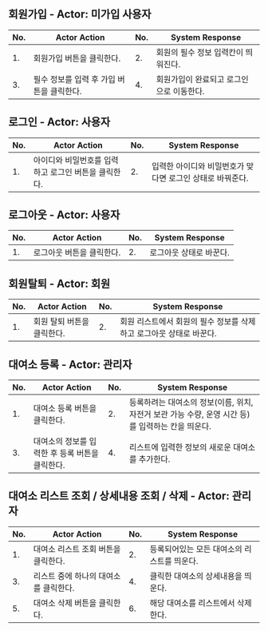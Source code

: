 ## 회원가입 - Actor: 미가입 사용자

| No. | Actor Action | No. | System Response |
| --- | --- | --- | --- |
| 1.  | 회원가입 버튼을 클릭한다. | 2.  | 회원의 필수 정보 입력칸이 띄워진다. |
| 3.  | 필수 정보를 입력 후 가입 버튼을 클릭한다. | 4.  | 회원가입이 완료되고 로그인으로 이동한다. |

## 로그인 - Actor: 사용자

| No. | Actor Action | No. | System Response |
| --- | --- | --- | --- |
| 1.  | 아이디와 비밀번호를 입력하고 로그인 버튼을 클릭한다. | 2.  | 입력한 아이디와 비밀번호가 맞다면 로그인 상태로 바꿔준다. |

## 로그아웃 - Actor: 사용자

| No. | Actor Action | No. | System Response |
| --- | --- | --- | --- |
| 1.  | 로그아웃 버튼을 클릭한다. | 2.  | 로그아웃 상태로 바꾼다. |

## 회원탈퇴 - Actor: 회원

| No. | Actor Action | No. | System Response |
| --- | --- | --- | --- |
| 1.  | 회원 탈퇴 버튼을 클릭한다. | 2. | 회원 리스트에서 회원의 필수 정보를 삭제하고 로그아웃 상태로 바꾼다. |

## 대여소 등록 - Actor: 관리자

| No. | Actor Action | No. | System Response |
| --- | --- | --- | --- |
| 1.  | 대여소 등록 버튼을 클릭한다. | 2. | 등록하려는 대여소의 정보(이름, 위치, 자전거 보관 가능 수량, 운영 시간 등)를 입력하는 칸을 띄운다. |
| 3.  | 대여소의 정보를 입력한 후 등록 버튼을 클릭한다. | 4.  | 리스트에 입력한 정보의 새로운 대여소를 추가한다. |

## 대여소 리스트 조회 / 상세내용 조회 / 삭제 - Actor: 관리자

| No. | Actor Action | No. | System Response |
| --- | --- | --- | --- |
| 1.  | 대여소 리스트 조회 버튼을 클릭한다. | 2. | 등록되어있는 모든 대여소의 리스트를 띄운다. |
| 3.  | 리스트 중에 하나의 대여소를 클릭한다. | 4.  | 클릭한 대여소의 상세내용을 띄운다. |
| 5.  | 대여소 삭제 버튼을 클릭한다. | 6.  | 해당 대여소를 리스트에서 삭제한다. |